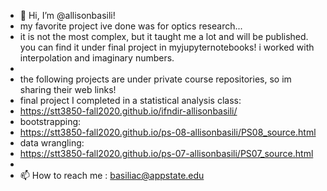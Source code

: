 - 👋 Hi, I’m @allisonbasili!
- my favorite project ive done was for optics research...
- it is not the most complex, but it taught me a lot and will be published. you can find it under final project in myjupyternotebooks! i worked with interpolation and imaginary numbers.
-
- the following projects are under private course repositories, so im sharing their web links!
- final project I completed in a statistical analysis class:
- https://stt3850-fall2020.github.io/ifndir-allisonbasili/ 
- bootstrapping:
- https://stt3850-fall2020.github.io/ps-08-allisonbasili/PS08_source.html
- data wrangling:
- https://stt3850-fall2020.github.io/ps-07-allisonbasili/PS07_source.html
- 
- 📫 How to reach me : basiliac@appstate.edu
